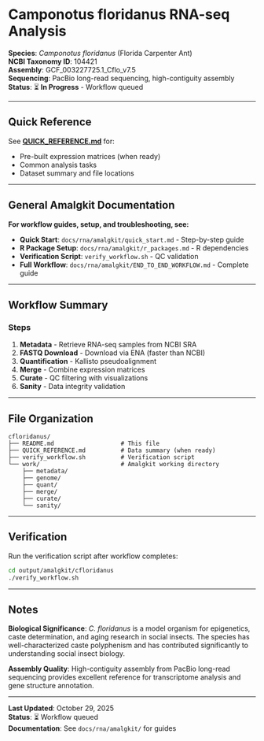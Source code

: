 # Camponotus floridanus RNA-seq Analysis

**Species**: *Camponotus floridanus* (Florida Carpenter Ant)  
**NCBI Taxonomy ID**: 104421  
**Assembly**: GCF_003227725.1_Cflo_v7.5  
**Sequencing**: PacBio long-read sequencing, high-contiguity assembly  
**Status**: ⏳ **In Progress** - Workflow queued

---

## Quick Reference

See **[QUICK_REFERENCE.md](QUICK_REFERENCE.md)** for:
- Pre-built expression matrices (when ready)
- Common analysis tasks
- Dataset summary and file locations

---

## General Amalgkit Documentation

**For workflow guides, setup, and troubleshooting, see:**

- **Quick Start**: `docs/rna/amalgkit/quick_start.md` - Step-by-step guide
- **R Package Setup**: `docs/rna/amalgkit/r_packages.md` - R dependencies
- **Verification Script**: `verify_workflow.sh` - QC validation
- **Full Workflow**: `docs/rna/amalgkit/END_TO_END_WORKFLOW.md` - Complete guide

---

## Workflow Summary

### Steps
1. **Metadata** - Retrieve RNA-seq samples from NCBI SRA
2. **FASTQ Download** - Download via ENA (faster than NCBI)
3. **Quantification** - Kallisto pseudoalignment
4. **Merge** - Combine expression matrices
5. **Curate** - QC filtering with visualizations
6. **Sanity** - Data integrity validation

---

## File Organization

```
cfloridanus/
├── README.md                   # This file
├── QUICK_REFERENCE.md          # Data summary (when ready)
├── verify_workflow.sh          # Verification script
└── work/                       # Amalgkit working directory
    ├── metadata/
    ├── genome/
    ├── quant/
    ├── merge/
    ├── curate/
    └── sanity/
```

---

## Verification

Run the verification script after workflow completes:

```bash
cd output/amalgkit/cfloridanus
./verify_workflow.sh
```

---

## Notes

**Biological Significance**: *C. floridanus* is a model organism for epigenetics, caste determination, and aging research in social insects. The species has well-characterized caste polyphenism and has contributed significantly to understanding social insect biology.

**Assembly Quality**: High-contiguity assembly from PacBio long-read sequencing provides excellent reference for transcriptome analysis and gene structure annotation.

---

**Last Updated**: October 29, 2025  
**Status**: ⏳ Workflow queued  
**Documentation**: See `docs/rna/amalgkit/` for guides

